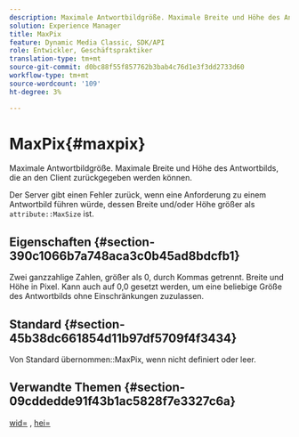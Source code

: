 ```yaml
---
description: Maximale Antwortbildgröße. Maximale Breite und Höhe des Antwortbilds, die an den Client zurückgegeben werden können.
solution: Experience Manager
title: MaxPix
feature: Dynamic Media Classic, SDK/API
role: Entwickler, Geschäftspraktiker
translation-type: tm+mt
source-git-commit: d0bc88f55f857762b3bab4c76d1e3f3dd2733d60
workflow-type: tm+mt
source-wordcount: '109'
ht-degree: 3%

---
```



# MaxPix{#maxpix}

Maximale Antwortbildgröße. Maximale Breite und Höhe des Antwortbilds, die an den Client zurückgegeben werden können.

Der Server gibt einen Fehler zurück, wenn eine Anforderung zu einem Antwortbild führen würde, dessen Breite und/oder Höhe größer als `attribute::MaxSize` ist.

## Eigenschaften {#section-390c1066b7a748aca3c0b45ad8bdcfb1}

Zwei ganzzahlige Zahlen, größer als 0, durch Kommas getrennt. Breite und Höhe in Pixel. Kann auch auf 0,0 gesetzt werden, um eine beliebige Größe des Antwortbilds ohne Einschränkungen zuzulassen.

## Standard {#section-45b38dc661854d11b97df5709f4f3434}

Von Standard übernommen::MaxPix, wenn nicht definiert oder leer.

## Verwandte Themen {#section-09cddedde91f43b1ac5828f7e3327c6a}

[wid=](../../../../../ir-api/http-protocol/image-rendering-api-ref/c-ir-http-protocol-ref/c-ir-http-protocol-command-reference/r-ir-wid.md#reference-b7e691b0624941168c94b2749ae233ec) ,  [hei=](../../../../../ir-api/http-protocol/image-rendering-api-ref/c-ir-http-protocol-ref/c-ir-http-protocol-command-reference/r-ir-hei.md#reference-1c08f60365a94417a39867c09cac5478)

